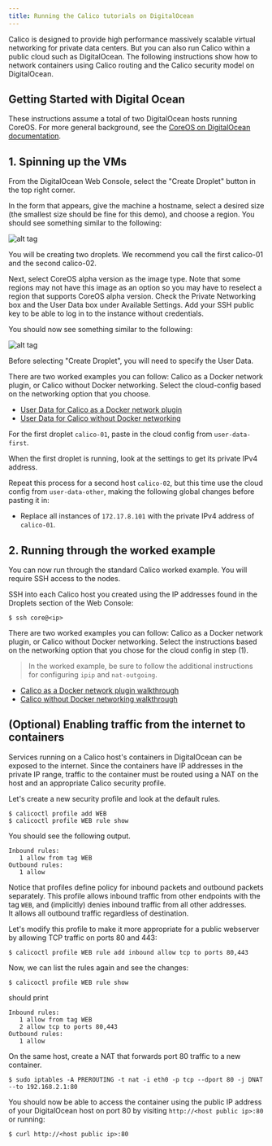 ```yaml
---
title: Running the Calico tutorials on DigitalOcean
---
```


Calico is designed to provide high performance massively scalable virtual networking for private data centers. But you 
can also run Calico within a public cloud such as DigitalOcean.  The following instructions show how to network 
containers using Calico routing and the Calico security model on DigitalOcean.

## Getting Started with Digital Ocean
These instructions assume a total of two DigitalOcean hosts running CoreOS. For more general background, see the 
[CoreOS on DigitalOcean documentation][coreos-digitalocean].

## 1. Spinning up the VMs
From the DigitalOcean Web Console, select the "Create Droplet" button in the top right corner.  

In the form that appears, give the machine a hostname, select a desired size (the smallest size should be fine for this 
demo), and choose a region.  You should see something similar to the following:

![alt tag]({{base}}/images/Create_Droplet_1.png)

You will be creating two droplets.  We recommend you call the first calico-01 and the second
calico-02.

Next, select CoreOS alpha version as the image type.  Note that some regions may not have this image as an option so 
you may have to reselect a region that supports CoreOS alpha version. Check the Private Networking box and the User 
Data box under Available Settings.  Add your SSH public key to be able to log in to the instance without credentials.

You should now see something similar to the following:

![alt tag]({{base}}/images/Create_Droplet_2.png)


Before selecting "Create Droplet", you will need to specify the User Data.  

There are two worked examples you can follow: Calico as a Docker network
plugin, or Calico without Docker networking.  Select the cloud-config based on 
the networking option that you choose.

- [User Data for Calico as a Docker network plugin](docker-network-plugin/cloud-config) 
- [User Data for Calico without Docker networking](without-docker-networking/cloud-config)  
  
For the first droplet `calico-01`, paste in the cloud config from
`user-data-first`.

When the first droplet is running, look at the settings to get its private IPv4
address.

Repeat this process for a second host `calico-02`, but this time use the
cloud config from `user-data-other`, making the following global changes before
pasting it in:
- Replace all instances of `172.17.8.101` with the private IPv4 address of `calico-01`.


## 2. Running through the worked example
You can now run through the standard Calico worked example.  You will require
SSH access to the nodes.

SSH into each Calico host you created using the IP addresses found in the 
Droplets section of the Web Console:

```shell
$ ssh core@<ip>
```

There are two worked examples you can follow: Calico as a Docker network
plugin, or Calico without Docker networking.  Select the instructions based on 
the networking option that you chose for the cloud config in step (1).

> In the worked example, be sure to follow the additional instructions for
configuring `ipip` and `nat-outgoing`. 

- [Calico as a Docker network plugin walkthrough](docker-network-plugin/index) 
- [Calico without Docker networking walkthrough](without-docker-networking/index)  

## (Optional) Enabling traffic from the internet to containers
Services running on a Calico host's containers in DigitalOcean can be exposed to the internet.  Since the containers 
have IP addresses in the private IP range, traffic to the container must be routed using a NAT on the host and an 
appropriate Calico security profile.

Let's create a new security profile and look at the default rules.

```shell
$ calicoctl profile add WEB
$ calicoctl profile WEB rule show
```

You should see the following output.

```shell
Inbound rules:
   1 allow from tag WEB 
Outbound rules:
   1 allow
```

Notice that profiles define policy for inbound packets and outbound packets separately.  This profile allows inbound 
traffic from other endpoints with the tag `WEB`, and (implicitly) denies inbound traffic from all other addresses.  
It allows all outbound traffic regardless of destination.

Let's modify this profile to make it more appropriate for a public webserver by allowing TCP traffic on ports 80 and 
443:

```shell
$ calicoctl profile WEB rule add inbound allow tcp to ports 80,443
```

Now, we can list the rules again and see the changes:

```shell
$ calicoctl profile WEB rule show
```

should print

```shell
Inbound rules:
   1 allow from tag WEB 
   2 allow tcp to ports 80,443
Outbound rules:
   1 allow
```

On the same host, create a NAT that forwards port 80 traffic to a new container.

```shell
$ sudo iptables -A PREROUTING -t nat -i eth0 -p tcp --dport 80 -j DNAT  --to 192.168.2.1:80
```

You should now be able to access the container using the public IP address of your DigitalOcean host on port 80 by 
visiting `http://<host public ip>:80` or running:

```shell
$ curl http://<host public ip>:80
```

[coreos-digitalocean]: https://coreos.com/docs/running-coreos/cloud-providers/digitalocean/

